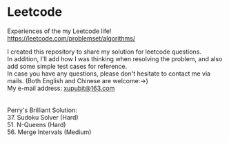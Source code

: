 # Leetcode
Experiences of the my Leetcode life!<br>
https://leetcode.com/problemset/algorithms/

I created this repository to share my solution for leetcode questions.  <br>
In addition, I'll add how I was thinking when resolving the problem, and also add some simple test cases for reference.  <br>
In case you have any questions, please don't hesitate to contact me via mails. (Both English and Chinese are welcome:->) <br>
My e-mail address: xupubit@163.com<br>
<br>
<br>
Perry's Brilliant Solution:		 <br>
37. Sudoku Solver		(Hard)   <br>
51. N-Queens			(Hard)   <br>
56. Merge Intervals 	(Medium) <br>
